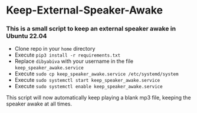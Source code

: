 # Keep-External-Speaker-Awake

### This is a small script to keep an external speaker awake in Ubuntu 22.04

* Clone repo in your `home` directory
* Execute `pip3 install -r requirements.txt` 
* Replace `dibyabiva` with your username in the file `keep_speaker_awake.service`
* Execute `sudo cp keep_speaker_awake.service /etc/systemd/system`
* Execute `sudo systemctl start keep_speaker_awake.service`
* Execute `sudo systemctl enable keep_speaker_awake.service`

This script will now automatically keep playing a blank mp3 file, keeping the speaker awake at all times.
